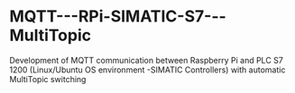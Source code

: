 # MQTT---RPi-SIMATIC-S7---MultiTopic
Development of MQTT communication between Raspberry Pi and PLC S7 1200 (Linux/Ubuntu OS environment -SIMATIC Controllers) with automatic MultiTopic switching
